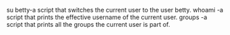 su betty-a script that switches the current user to the user betty.
whoami -a script that prints the effective username of the current user.
groups -a script that prints all the groups the current user is part of.
